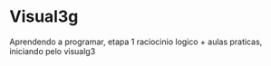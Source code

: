# Visual3g
Aprendendo a programar, etapa 1  raciocinio logico + aulas praticas, iniciando pelo visualg3

